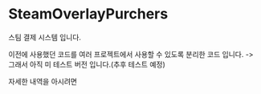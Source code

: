 # SteamOverlayPurchers
스팀 결제 시스템 입니다.

이전에 사용했던 코드를 여러 프로젝트에서 사용할 수 있도록 분리한 코드 입니다.
-> 그래서 아직 미 테스트 버전 입니다.(추후 테스트 예정)

자세한 내역을 아시려면 
